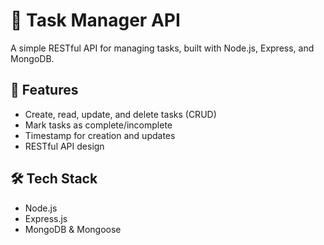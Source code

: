# 📝 Task Manager API

A simple RESTful API for managing tasks, built with Node.js, Express, and MongoDB.

## 🚀 Features
- Create, read, update, and delete tasks (CRUD)
- Mark tasks as complete/incomplete
- Timestamp for creation and updates
- RESTful API design

## 🛠 Tech Stack
- Node.js
- Express.js
- MongoDB & Mongoose

